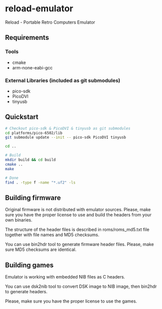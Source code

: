 # reload-emulator
Reload - Portable Retro Computers Emulator

## Requirements
### Tools
- cmake
- arm-none-eabi-gcc

### External Libraries (included as git submodules)
- pico-sdk
- PicoDVI
- tinyusb

## Quickstart 

```bash
# Checkout pico-sdk & PicoDVI & tinyusb as git submodules
cd platforms/pico-6502/lib
git submodule update --init -- pico-sdk PicoDVI tinyusb

cd ..

# Build
mkdir build && cd build
cmake ..
make

# Done
find . -type f -name "*.uf2" -ls
```

## Building firmware
Original firmware is not distributed with emulator sources. Please, make sure you have the proper license to use and build the headers from your own binaries.

The structure of the header files is described in roms/roms_md5.txt file together with file names and MD5 checksums.

You can use bin2hdr tool to generate firmware header files. Please, make sure MD5 checksums are identical.


## Building games
Emulator is working with embedded NIB files as C headers.

You can use dsk2nib tool to convert DSK image to NIB image, then bin2hdr to generate headers.

Please, make sure you have the proper license to use the games.

